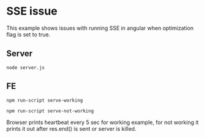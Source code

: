 # SSE issue

This example shows issues with running SSE in angular when optimization flag is set to true.

## Server

`node server.js`

## FE

`npm run-script serve-working`

`npm run-script serve-not-working`

Browser prints heartbeat every 5 sec for working example, for not working it prints it out after res.end() is sent or server is killed.
